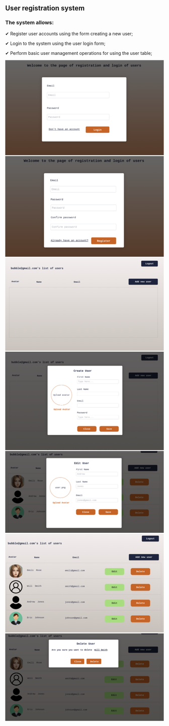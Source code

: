 ## User registration system

### The system allows:

✔ Register user accounts using the form
creating a new user;

✔ Login to the system using the user login form;

✔ Perform basic user management operations for
using the user table;

 ![login](/assets/login.png) 
 ![sign_up](/assets/sign_up.png) 
 ![empty_list](/assets/empty_list.png) 
 ![create-user](/assets/create-user.png) 
 ![edit-user](/assets/edit-user.png) 
 ![list-of-users](/assets/list-of-users.png) 
 ![confirm-delete](/assets/confirm-delete.png) 
